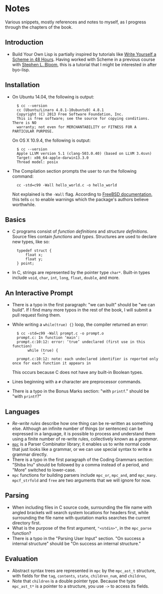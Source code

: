 # Notes

Various snippets, mostly references and notes to myself, as I progress through
the chapters of the book.

## Introduction

* Build Your Own Lisp is partially inspired by tutorials like [Write Yourself a Scheme in 48 Hours](http://en.wikibooks.org/wiki/Write_Yourself_a_Scheme_in_48_Hours).
  Having worked with Scheme in a previous course with [Stephen L. Bloom](http://www.cs.stevens.edu/~bloom/),
  this is a tutorial that I might be interested in after byo-lisp.

## Installation

* On Ubuntu 14.04, the following is output:

        $ cc --version
        cc (Ubuntu/Linaro 4.8.1-10ubuntu9) 4.8.1
        Copyright (C) 2013 Free Software Foundation, Inc.
        This is free software; see the source for copying conditions.  There is NO
        warranty; not even for MERCHANTABILITY or FITNESS FOR A PARTICULAR PURPOSE.
    On OS X 10.9.4, the following is output:

        $ cc --version
        Apple LLVM version 5.1 (clang-503.0.40) (based on LLVM 3.4svn)
        Target: x86_64-apple-darwin13.3.0
        Thread model: posix
* The Compilation section prompts the user to run the following command:

        cc -std=c99 -Wall hello_world.c -o hello_world
    Not explained is the `-Wall` flag. According to [FreeBSD documentation](http://www.freebsd.org/doc/en/books/developers-handbook/tools-compiling.html),
    this tells `cc` to enable warnings which the package's authors believe worthwhile.

## Basics

* C programs consist of *function definitions* and *structure definitions*.
  Source files contain *functions* and *types*. Structures are used to declare
  new types, like so:

        typedef struct {
            float x;
            float y;
        } point;
* In C, strings are represented by the pointer type `char*`. Built-in types
  include `void`, `char`, `int`, `long`, `float`, `double`, and more.

## An Interactive Prompt

* There is a typo in the first paragraph: "we can built" should be "we can
  build". If I find many more typos in the rest of the book, I will submit a
  pull request fixing them.
* While writing a `while(true) {}` loop, the compiler returned an error:

        $ cc -std=c99 -Wall prompt.c -o prompt.o
        prompt.c: In function ‘main’:
        prompt.c:10:12: error: ‘true’ undeclared (first use in this function)
             while (true) {
                    ^
        prompt.c:10:12: note: each undeclared identifier is reported only once for each function it appears in
    This occurs because C does not have any built-in Boolean types.
* Lines beginning with a `#` character are preprocessor commands.
* There is a typo in the Bonus Marks section: "with `printf`." should be "with
  `printf`?"

## Languages

* *Re-write rules* describe how one thing can be re-written as something else.
  Although an infinite number of things (or sentences) can be expressed in a
  language, it is possible to process and understand them using a finite number
  of re-write rules, collectively known as a *grammar*.
* [`mpc`](https://github.com/orangeduck/mpc) is a Parser Combinator library; it
  enables us to write normal code that just looks like a grammar, or we can use
  special syntax to write a grammar directly.
* There is a typo in the first paragraph of the Coding Grammars section: "Shiba
  Inu" should be followed by a comma instead of a period, and "More" switched to
  lower-case.
* `mpc` functions for building parsers include `mpc_or`, `mpc_and`, and
  `mpc_many`. `mpcf_strfold` and `free` are two arguments that we will ignore
  for now.

## Parsing

* When including files in C source code, surrounding the file name with angled
  brackets will search system locations for headers first, while surrounding the
  file name with quotation marks searches the current directory first.
* What is the purpose of the first argument, `"<stdin>"`, in the `mpc_parse`
  function?
* There is a typo in the "Parsing User Input" section. "On success a internal
  structure" should be "On success an internal structure."


## Evaluation

* Abstract syntax trees are represented in `mpc` by the `mpc_ast_t` structure,
  with fields for the `tag`, `contents`, `state`, `children_num`, and `children`,
* Note that `children` is a double pointer type. Because the type `mpc_ast_t*`
  is a pointer to a structure, you use `->` to access its fields.

